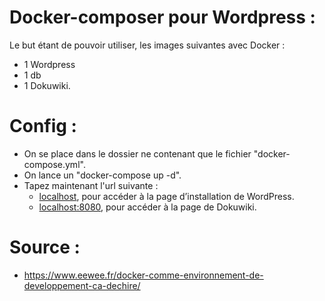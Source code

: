 # Docker-composer pour Wordpress :
Le but étant de pouvoir utiliser, les images suivantes avec Docker :
* 1 Wordpress
* 1 db
* 1 Dokuwiki.

# Config :
* On se place dans le dossier ne contenant que le fichier "docker-compose.yml".
* On lance un "docker-compose up -d".
* Tapez maintenant l'url suivante :
  * [localhost](http://localhost), pour accéder à la page d’installation de WordPress.
  * [localhost:8080](http://localhost:8080), pour accéder à la page de Dokuwiki.

# Source :
* https://www.eewee.fr/docker-comme-environnement-de-developpement-ca-dechire/
